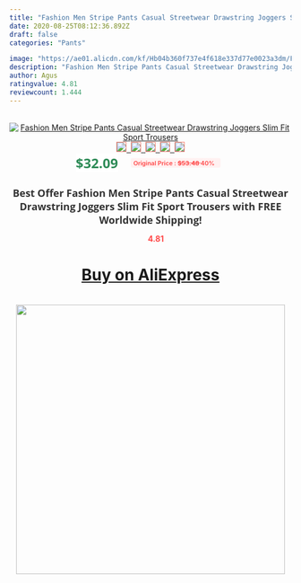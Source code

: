 ```yaml
---
title: "Fashion Men Stripe Pants Casual Streetwear Drawstring Joggers Slim Fit Sport Trousers"
date: 2020-08-25T08:12:36.892Z
draft: false
categories: "Pants"

image: "https://ae01.alicdn.com/kf/Hb04b360f737e4f618e337d77e0023a3dm/Fashion-Men-Stripe-Pants-Casual-Streetwear-Drawstring-Joggers-Slim-Fit-Sport-Trousers.jpg"
description: "Fashion Men Stripe Pants Casual Streetwear Drawstring Joggers Slim Fit Sport Trousers"
author: Agus
ratingvalue: 4.81
reviewcount: 1.444
---
```

<br>
<div style="text-align: center;">
<a href="https://s.click.aliexpress.com/e/_AEJagH" target="_blank" rel="nofollow noopener noreferrer"><img alt="Fashion Men Stripe Pants Casual Streetwear Drawstring Joggers Slim Fit Sport Trousers" class="magnifier-image" src="https://ae01.alicdn.com/kf/Hb04b360f737e4f618e337d77e0023a3dm/Fashion-Men-Stripe-Pants-Casual-Streetwear-Drawstring-Joggers-Slim-Fit-Sport-Trousers.jpg_640x640.jpg">
<br>
<img style="border:1px solid salmon" src="https://ae01.alicdn.com/kf/Hb04b360f737e4f618e337d77e0023a3dm/Fashion-Men-Stripe-Pants-Casual-Streetwear-Drawstring-Joggers-Slim-Fit-Sport-Trousers.jpg_120x120.jpg">&nbsp;&nbsp;<img style="border:1px solid salmon" src="https://ae01.alicdn.com/kf/Hd66140c2cb7c46049d215124e8fa0935W/Fashion-Men-Stripe-Pants-Casual-Streetwear-Drawstring-Joggers-Slim-Fit-Sport-Trousers.jpg_120x120.jpg">&nbsp;&nbsp;<img style="border:1px solid salmon" src="https://ae01.alicdn.com/kf/H9901c4212c9e49c1b3a0260012dcee23j/Fashion-Men-Stripe-Pants-Casual-Streetwear-Drawstring-Joggers-Slim-Fit-Sport-Trousers.jpg_120x120.jpg">&nbsp;&nbsp;<img style="border:1px solid salmon" src="https://ae01.alicdn.com/kf/Hd5d2a0cf979a4dfcb5e75df3a0bcd531R/Fashion-Men-Stripe-Pants-Casual-Streetwear-Drawstring-Joggers-Slim-Fit-Sport-Trousers.jpg_120x120.jpg">&nbsp;&nbsp;<img style="border:1px solid salmon" src="https://ae01.alicdn.com/kf/Hd76a0e64bfe5445ab5c42a6c13a2ebccS/Fashion-Men-Stripe-Pants-Casual-Streetwear-Drawstring-Joggers-Slim-Fit-Sport-Trousers.jpg_120x120.jpg"></a></div><br0>
<div style="text-align: center;"><span style="background-color: white; border: 0px; box-sizing: border-box; color: seagreen; display: inline-block; font-family: &quot;open sans&quot; , &quot;arial&quot; , &quot;helvetica&quot; , sans-serif , &quot;heiti&quot;; font-size: 24px; font-stretch: inherit; font-weight: 700; line-height: inherit; margin: 0px 10px 0px 0px; padding: 0px; vertical-align: middle;">$32.09 </span>
<span style="background: rgb(255 , 241 , 241); border-radius: 3px; border: 0px; box-sizing: border-box; color: #ff4747; display: inline-block; font-family: inherit; font-size: 12px; font-stretch: inherit; font-style: inherit; font-variant: inherit; font-weight: 600; line-height: inherit; margin: 0px; padding: 2px 5px; transform: scale(0.9); vertical-align: middle;">Original Price : <b style="text-decoration: line-through;">$53.48 </b> 40%&nbsp;&nbsp;</span></div>
<h1 style="color: #333333; display: inline-block; font-family: &quot;open sans&quot; , &quot;arial&quot; , &quot;helvetica&quot; , sans-serif , &quot;heiti&quot;; font-size: 18px; font-stretch: inherit; font-weight: 700; text-align: center;">Best Offer Fashion Men Stripe Pants Casual Streetwear Drawstring Joggers Slim Fit Sport Trousers with FREE Worldwide Shipping!</h1>
<div style="color: #ff4747; text-align: center;">
<img src="https://4.bp.blogspot.com/-M0ZcTcb-5uY/XleCXlxnR4I/AAAAAAAAAEc/OrjgMkXV1oMQFaCRZj5HQwOCBcu3w1FegCPcBGAYYCw/s1600/star.png" style="height: 15px;">&nbsp;<b>4.81</b></div>
<div class="button_cont" align="center"><a class="buynow_a" href="https://s.click.aliexpress.com/e/_AEJagH" target="_blank" rel="nofollow noopener noreferrer"><H1>Buy on AliExpress</H1></a></div><br>
<div class="separator" style="clear: both; text-align: center;">
<img src="https://lh3.googleusercontent.com/-pTy5HemUv9M/XlePHvY0dAI/AAAAAAAAAE4/0nX5iRUoIWY8eMW9Dpxeirr157OZliDIgCLcBGAsYHQ/s1600/badge.gif" width="480">
</div>
